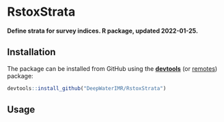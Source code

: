 
# RstoxStrata

**Define strata for survey indices. R package, updated 2022-01-25.**

## Installation

The package can be installed from GitHub using the
[**devtools**](https://cran.r-project.org/web/packages/devtools/index.html)
(or
[remotes](https://cran.r-project.org/web/packages/remotes/index.html))
package:

``` r
devtools::install_github("DeepWaterIMR/RstoxStrata")
```

## Usage
